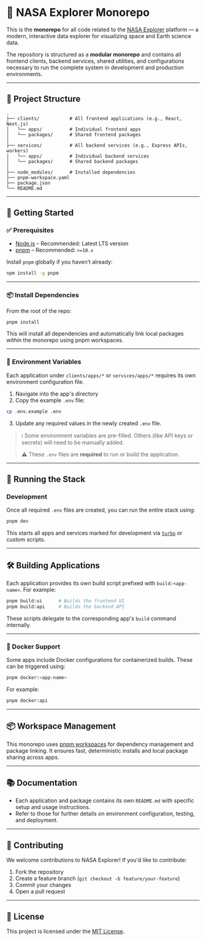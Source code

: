 # 🚀 NASA Explorer Monorepo

This is the **monorepo** for all code related to the [NASA Explorer](https://nasa-explorer.tkf.network) platform — a modern, interactive data explorer for visualizing space and Earth science data.

The repository is structured as a **modular monorepo** and contains all frontend clients, backend services, shared utilities, and configurations necessary to run the complete system in development and production environments.

---

## 📁 Project Structure

```
.
├── clients/           # All frontend applications (e.g., React, Next.js)
│   └── apps/          # Individual frontend apps
│   └── packages/      # Shared frontend packages
│
├── services/          # All backend services (e.g., Express APIs, workers)
│   └── apps/          # Individual backend services
│   └── packages/      # Shared backend packages
│
├── node_modules/      # Installed dependencies
├── pnpm-workspace.yaml
├── package.json
└── README.md
```

---

## 🚀 Getting Started

### ✅ Prerequisites

- [Node.js](https://nodejs.org/) – Recommended: Latest LTS version
- [pnpm](https://pnpm.io/) – Recommended: `>=10.x`

Install `pnpm` globally if you haven’t already:

```bash
npm install -g pnpm
```

---

### 📦 Install Dependencies

From the root of the repo:

```bash
pnpm install
```

This will install all dependencies and automatically link local packages within the monorepo using pnpm workspaces.

---

### 🔐 Environment Variables

Each application under `clients/apps/*` or `services/apps/*` requires its own environment configuration file.

1. Navigate into the app's directory
2. Copy the example `.env` file:

```sh
cp .env.example .env
```

3. Update any required values in the newly created `.env` file.

> ℹ️ Some environment variables are pre-filled. Others (like API keys or secrets) will need to be manually added.

> ⚠️ These `.env` files are **required** to run or build the application.

---

## 🧪 Running the Stack

### Development

Once all required `.env` files are created, you can run the entire stack using:

```sh
pnpm dev
```

This starts all apps and services marked for development via [`turbo`](https://turbo.build/) or custom scripts.

---

## 🛠️ Building Applications

Each application provides its own build script prefixed with `build:<app-name>`. For example:

```bash
pnpm build:ui      # Builds the frontend UI
pnpm build:api     # Builds the backend API
```

These scripts delegate to the corresponding app's `build` command internally.

---

### 🐳 Docker Support

Some apps include Docker configurations for containerized builds. These can be triggered using:

```bash
pnpm docker:<app-name>
```

For example:

```bash
pnpm docker:api
```

---

## 📦 Workspace Management

This monorepo uses [pnpm workspaces](https://pnpm.io/workspaces) for dependency management and package linking. It ensures fast, deterministic installs and local package sharing across apps.

---

## 📚 Documentation

- Each application and package contains its own `README.md` with specific setup and usage instructions.
- Refer to those for further details on environment configuration, testing, and deployment.

---

## 🤝 Contributing

We welcome contributions to NASA Explorer! If you'd like to contribute:

1. Fork the repository
2. Create a feature branch (`git checkout -b feature/your-feature`)
3. Commit your changes
4. Open a pull request

---

## 📄 License

This project is licensed under the [MIT License](LICENSE).
